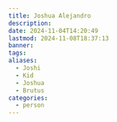 ```yaml
---
title: Joshua Alejandro
description: 
date: 2024-11-04T14:20:49
lastmod: 2024-11-08T18:37:13
banner: 
tags: 
aliases:
  - Joshi
  - Kid
  - Joshua
  - Brutus
categories:
  - person
---
```

